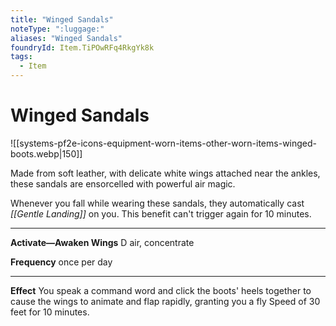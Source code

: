 ```yaml
---
title: "Winged Sandals"
noteType: ":luggage:"
aliases: "Winged Sandals"
foundryId: Item.TiPOwRFq4RkgYk8k
tags:
  - Item
---
```


# Winged Sandals
![[systems-pf2e-icons-equipment-worn-items-other-worn-items-winged-boots.webp|150]]

Made from soft leather, with delicate white wings attached near the ankles, these sandals are ensorcelled with powerful air magic.

Whenever you fall while wearing these sandals, they automatically cast _[[Gentle Landing]]_ on you. This benefit can't trigger again for 10 minutes.

* * *

**Activate—Awaken Wings** D air, concentrate

**Frequency** once per day

* * *

**Effect** You speak a command word and click the boots' heels together to cause the wings to animate and flap rapidly, granting you a fly Speed of 30 feet for 10 minutes.


